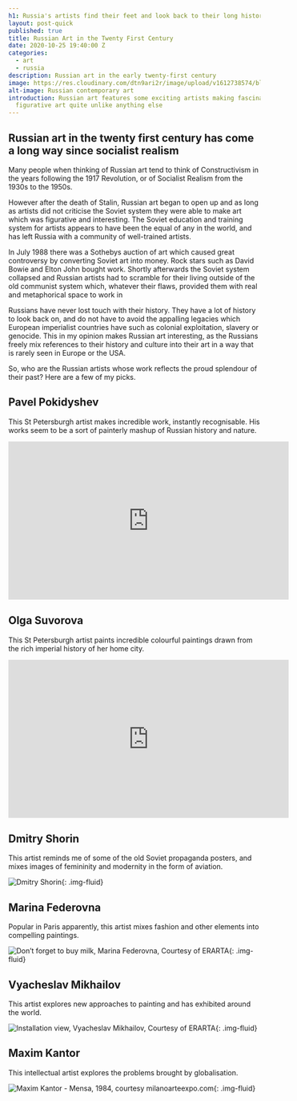 ```yaml
---
h1: Russia's artists find their feet and look back to their long history
layout: post-quick
published: true
title: Russian Art in the Twenty First Century
date: 2020-10-25 19:40:00 Z
categories:
  - art
  - russia
description: Russian art in the early twenty-first century
image: https://res.cloudinary.com/dtn9ari2r/image/upload/v1612738574/blog/Triennal_of_russian_contemporary_art.jpg
alt-image: Russian contemporary art
introduction: Russian art features some exciting artists making fascinating
  figurative art quite unlike anything else
---
```

## Russian art in the twenty first century has come a long way since socialist realism

Many people when thinking of Russian art tend to think of Constructivism in the years following the 1917 Revolution, or of Socialist Realism from the 1930s to the 1950s.

However after the death of Stalin, Russian art began to open up and as long as artists did not criticise the Soviet system they were able to make art which was figurative and interesting. The Soviet education and training system for artists appears to have been the equal of any in the world, and has left Russia with a community of well-trained artists.

In July 1988 there was a Sothebys auction of art which caused great controversy by converting Soviet art into money. Rock stars such as David Bowie and Elton John bought work. Shortly afterwards the Soviet system collapsed and Russian artists had to scramble for their living outside of the old communist system which, whatever their flaws, provided them with real and metaphorical space to work in

Russians have never lost touch with their history. They have a lot of history to look back on, and do not have to avoid the appalling legacies which European imperialist countries have such as colonial exploitation, slavery or genocide. This in my opinion makes Russian art interesting, as the Russians freely mix references to their history and culture into their art in a way that is rarely seen in Europe or the USA.

So, who are the Russian artists whose work reflects the proud splendour of their past? Here are a few of my picks.

## Pavel Pokidyshev

This St Petersburgh artist makes incredible work, instantly recognisable. His works seem to be a sort of painterly mashup of Russian history and nature.

<iframe width="560" height="315" src="https://www.youtube.com/embed/uw_WGGBpqro" frameborder="0" allow="accelerometer; autoplay; clipboard-write; encrypted-media; gyroscope; picture-in-picture" allowfullscreen></iframe>

## Olga Suvorova

This St Petersburgh artist paints incredible colourful paintings drawn from the rich imperial history of her home city.

<iframe width="560" height="315" src="https://www.youtube.com/embed/hMeS_0uj5fU" frameborder="0" allow="accelerometer; autoplay; clipboard-write; encrypted-media; gyroscope; picture-in-picture" allowfullscreen></iframe>

## Dmitry Shorin

This artist reminds me of some of the old Soviet propaganda posters, and mixes images of femininity and modernity in the form of aviation.

![Dmitry Shorin](https://img.theculturetrip.com/1440x/smart/images/56-294163-cover-dmitry-shorin.jpg "Dmitry Shorin - Angel No 6 - image courtesy theculturetrip.com"){: .img-fluid}

## Marina Federovna

Popular in Paris apparently, this artist mixes fashion and other elements into compelling paintings.

![Don’t forget to buy milk, Marina Federovna, Courtesy of ERARTA](https://img.theculturetrip.com/1440x/smart/images/56-294176-screen-shot-2014-12-11-at-09.52.27.png "Don’t forget to buy milk, Marina Federovna, Courtesy of ERARTA"){: .img-fluid}

## Vyacheslav Mikhailov

This artist explores new approaches to painting and has exhibited around the world.

![Installation view, Vyacheslav Mikhailov, Courtesy of ERARTA](https://img.theculturetrip.com/1440x/smart/images/56-294187-screen-shot-2014-12-11-at-10.05.35.png "Installation view, Vyacheslav Mikhailov, Courtesy of ERARTA"){: .img-fluid}

## Maxim Kantor

This intellectual artist explores the problems brought by globalisation.

![Maxim Kantor - Mensa, 1984, courtesy milanoarteexpo.com](https://d16kd6gzalkogb.cloudfront.net/magazine_images/Maxim-Kantor-via-research.nd_.edu_.jpg "Maxim Kantor - Mensa, 1984, courtesy milanoarteexpo.com"){: .img-fluid}